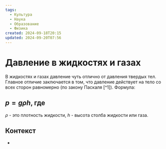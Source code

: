 ```yaml
---
tags:
  - Культура
  - Наука
  - Образование
  - Физика
created: 2024-09-18T20:15
updated: 2024-09-20T07:56
---
```

# Давление в жидкостях и газах

В жидкостях и газах давление чуть отлично от давления твердых тел. Главное отличие заключается в том, что давление действует на тело со всех сторон равномерно (по закону Паскаля [^1]). 
Формула:
## $p=g\rho h$, где
$\rho$ - это плотность жидкости, $h$ - высота столба жидкости или газа.

## Контекст
- 

